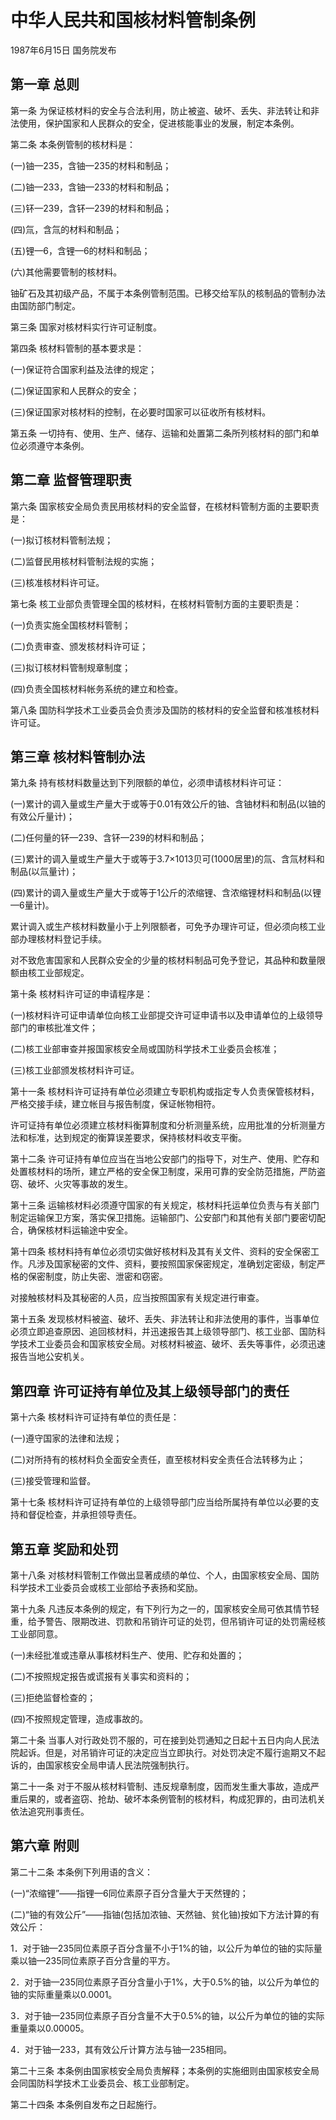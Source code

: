 # 中华人民共和国核材料管制条例

1987年6月15日 国务院发布　

<!-- INFO END -->

## 第一章 总则

第一条 为保证核材料的安全与合法利用，防止被盗、破坏、丢失、非法转让和非法使用，保护国家和人民群众的安全，促进核能事业的发展，制定本条例。

第二条 本条例管制的核材料是：

(一)铀—235，含铀—235的材料和制品；

(二)铀—233，含铀—233的材料和制品；

(三)钚—239，含钚—239的材料和制品；

(四)氚，含氚的材料和制品；

(五)锂—6，含锂—6的材料和制品；

(六)其他需要管制的核材料。

铀矿石及其初级产品，不属于本条例管制范围。已移交给军队的核制品的管制办法由国防部门制定。

第三条 国家对核材料实行许可证制度。

第四条 核材料管制的基本要求是：

(一)保证符合国家利益及法律的规定；

(二)保证国家和人民群众的安全；

(三)保证国家对核材料的控制，在必要时国家可以征收所有核材料。

第五条 一切持有、使用、生产、储存、运输和处置第二条所列核材料的部门和单位必须遵守本条例。

## 第二章 监督管理职责

第六条 国家核安全局负责民用核材料的安全监督，在核材料管制方面的主要职责是：

(一)拟订核材料管制法规；

(二)监督民用核材料管制法规的实施；

(三)核准核材料许可证。

第七条 核工业部负责管理全国的核材料，在核材料管制方面的主要职责是：

(一)负责实施全国核材料管制；

(二)负责审查、颁发核材料许可证；

(三)拟订核材料管制规章制度；

(四)负责全国核材料帐务系统的建立和检查。

第八条 国防科学技术工业委员会负责涉及国防的核材料的安全监督和核准核材料许可证。

## 第三章 核材料管制办法

第九条 持有核材料数量达到下列限额的单位，必须申请核材料许可证：

(一)累计的调入量或生产量大于或等于0.01有效公斤的铀、含铀材料和制品(以铀的有效公斤量计)；

(二)任何量的钚—239、含钚—239的材料和制品；

(三)累计的调入量或生产量大于或等于3.7×1013贝可(1000居里)的氚、含氚材料和制品(以氚量计)；

(四)累计的调入量或生产量大于或等于1公斤的浓缩锂、含浓缩锂材料和制品(以锂—6量计)。

累计调入或生产核材料数量小于上列限额者，可免予办理许可证，但必须向核工业部办理核材料登记手续。

对不致危害国家和人民群众安全的少量的核材料制品可免予登记，其品种和数量限额由核工业部规定。

第十条 核材料许可证的申请程序是：

(一)核材料许可证申请单位向核工业部提交许可证申请书以及申请单位的上级领导部门的审核批准文件；

(二)核工业部审查并报国家核安全局或国防科学技术工业委员会核准；

(三)核工业部颁发核材料许可证。

第十一条 核材料许可证持有单位必须建立专职机构或指定专人负责保管核材料，严格交接手续，建立帐目与报告制度，保证帐物相符。

许可证持有单位必须建立核材料衡算制度和分析测量系统，应用批准的分析测量方法和标准，达到规定的衡算误差要求，保持核材料收支平衡。

第十二条 许可证持有单位应当在当地公安部门的指导下，对生产、使用、贮存和处置核材料的场所，建立严格的安全保卫制度，采用可靠的安全防范措施，严防盗窃、破坏、火灾等事故的发生。

第十三条 运输核材料必须遵守国家的有关规定，核材料托运单位负责与有关部门制定运输保卫方案，落实保卫措施。运输部门、公安部门和其他有关部门要密切配合，确保核材料运输途中安全。

第十四条 核材料持有单位必须切实做好核材料及其有关文件、资料的安全保密工作。凡涉及国家秘密的文件、资料，要按照国家保密规定，准确划定密级，制定严格的保密制度，防止失密、泄密和窃密。

对接触核材料及其秘密的人员，应当按照国家有关规定进行审查。

第十五条 发现核材料被盗、破坏、丢失、非法转让和非法使用的事件，当事单位必须立即追查原因、追回核材料，并迅速报告其上级领导部门、核工业部、国防科学技术工业委员会和国家核安全局。对核材料被盗、破坏、丢失等事件，必须迅速报告当地公安机关。

## 第四章 许可证持有单位及其上级领导部门的责任

第十六条 核材料许可证持有单位的责任是：

(一)遵守国家的法律和法规；

(二)对所持有的核材料负全面安全责任，直至核材料安全责任合法转移为止；

(三)接受管理和监督。

第十七条 核材料许可证持有单位的上级领导部门应当给所属持有单位以必要的支持和督促检查，并承担领导责任。

## 第五章 奖励和处罚

第十八条 对核材料管制工作做出显著成绩的单位、个人，由国家核安全局、国防科学技术工业委员会或核工业部给予表扬和奖励。

第十九条 凡违反本条例的规定，有下列行为之一的，国家核安全局可依其情节轻重，给予警告、限期改进、罚款和吊销许可证的处罚，但吊销许可证的处罚需经核工业部同意。

(一)未经批准或违章从事核材料生产、使用、贮存和处置的；

(二)不按照规定报告或谎报有关事实和资料的；

(三)拒绝监督检查的；

(四)不按照规定管理，造成事故的。

第二十条 当事人对行政处罚不服的，可在接到处罚通知之日起十五日内向人民法院起诉。但是，对吊销许可证的决定应当立即执行。对处罚决定不履行逾期又不起诉的，由国家核安全局申请人民法院强制执行。

第二十一条 对于不服从核材料管制、违反规章制度，因而发生重大事故，造成严重后果的，或者盗窃、抢劫、破坏本条例管制的核材料，构成犯罪的，由司法机关依法追究刑事责任。

## 第六章 附则

第二十二条 本条例下列用语的含义：

(一)“浓缩锂”——指锂—6同位素原子百分含量大于天然锂的；

(二)“铀的有效公斤”——指铀(包括加浓铀、天然铀、贫化铀)按如下方法计算的有效公斤：

1．对于铀—235同位素原子百分含量不小于1%的铀，以公斤为单位的铀的实际量乘以铀—235同位素原子百分含量的平方。

2．对于铀—235同位素原子百分含量小于1%，大于0.5%的铀，以公斤为单位的铀的实际重量乘以0.0001。

3．对于铀—235同位素原子百分含量不大于0.5%的铀，以公斤为单位的铀的实际重量乘以0.00005。

4．对于铀—233，其有效公斤计算方法与铀—235相同。

第二十三条 本条例由国家核安全局负责解释；本条例的实施细则由国家核安全局会同国防科学技术工业委员会、核工业部制定。

第二十四条 本条例自发布之日起施行。